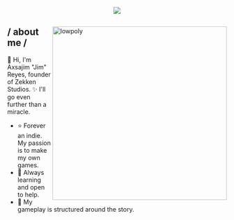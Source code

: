 <p align = center ><img src="https://imgur.com/a/oEQxPdV"></p>

<div>

<img align="right" width="400" alt="lowpoly" src="https://imgur.com/a/PvVHdew"/>

<h2> / about me /</h2>

🌻 Hi, I'm Axsajim "Jim" Reyes, founder of Zekken Studios.
✨ I'll go even further than a miracle.

- ⭐ Forever an indie. My passion is to make my own games. 
- 🎲 Always learning and open to help.
- 🌷 My gameplay is structured around the story.

</div>
